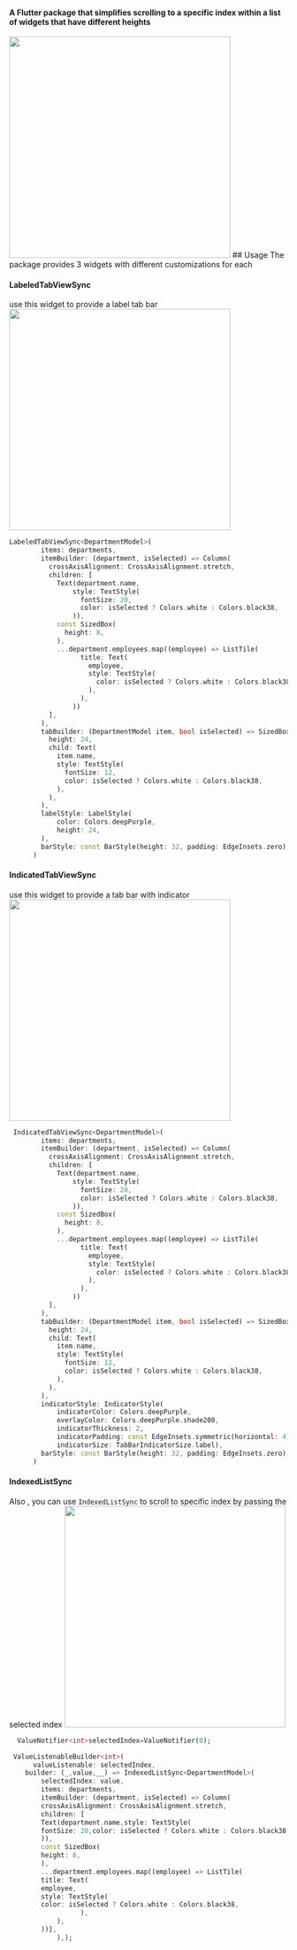 #### A Flutter package that simplifies scrolling to a specific index within a list of widgets that have different heights


<img src="assets/videos/flowers.gif"   height="400">
## Usage
The package provides 3 widgets with different customizations for each 

#### LabeledTabViewSync
use this widget to provide a label tab bar
<img src="assets/videos/labeled.gif"   height="400">


```dart
LabeledTabViewSync<DepartmentModel>(
        items: departments,
        itemBuilder: (department, isSelected) => Column(
          crossAxisAlignment: CrossAxisAlignment.stretch,
          children: [
            Text(department.name,
                style: TextStyle(
                  fontSize: 20,
                  color: isSelected ? Colors.white : Colors.black38,
                )),
            const SizedBox(
              height: 8,
            ),
            ...department.employees.map((employee) => ListTile(
                  title: Text(
                    employee,
                    style: TextStyle(
                      color: isSelected ? Colors.white : Colors.black38,
                    ),
                  ),
                ))
          ],
        ),
        tabBuilder: (DepartmentModel item, bool isSelected) => SizedBox(
          height: 24,
          child: Text(
            item.name,
            style: TextStyle(
              fontSize: 12,
              color: isSelected ? Colors.white : Colors.black38,
            ),
          ),
        ),
        labelStyle: LabelStyle(
            color: Colors.deepPurple,
            height: 24,
        ),
        barStyle: const BarStyle(height: 32, padding: EdgeInsets.zero),
      )
```

#### IndicatedTabViewSync
use this widget to provide a  tab bar with indicator
<img src="assets/videos/indicated.gif"   height="400">

```dart
 IndicatedTabViewSync<DepartmentModel>(
        items: departments,
        itemBuilder: (department, isSelected) => Column(
          crossAxisAlignment: CrossAxisAlignment.stretch,
          children: [
            Text(department.name,
                style: TextStyle(
                  fontSize: 20,
                  color: isSelected ? Colors.white : Colors.black38,
                )),
            const SizedBox(
              height: 8,
            ),
            ...department.employees.map((employee) => ListTile(
                  title: Text(
                    employee,
                    style: TextStyle(
                      color: isSelected ? Colors.white : Colors.black38,
                    ),
                  ),
                ))
          ],
        ),
        tabBuilder: (DepartmentModel item, bool isSelected) => SizedBox(
          height: 24,
          child: Text(
            item.name,
            style: TextStyle(
              fontSize: 12,
              color: isSelected ? Colors.white : Colors.black38,
            ),
          ),
        ),
        indicatorStyle: IndicatorStyle(
            indicatorColor: Colors.deepPurple,
            overlayColor: Colors.deepPurple.shade200,
            indicatorThickness: 2,
            indicatorPadding: const EdgeInsets.symmetric(horizontal: 4),
            indicatorSize: TabBarIndicatorSize.label),
        barStyle: const BarStyle(height: 32, padding: EdgeInsets.zero),
      )
```

#### IndexedListSync
Also , you can use ```IndexedListSync``` to scroll to specific index by passing the selected index
<img src="assets/videos/indexed_list.gif"   height="400">
```dart
  ValueNotifier<int>selectedIndex=ValueNotifier(0);

 ValueListenableBuilder<int>(
      valueListenable: selectedIndex,
    builder: (_,value,__) => IndexedListSync<DepartmentModel>(
        selectedIndex: value,
        items: departments,
        itemBuilder: (department, isSelected) => Column(
        crossAxisAlignment: CrossAxisAlignment.stretch,
        children: [
        Text(department.name,style: TextStyle(
        fontSize: 20,color: isSelected ? Colors.white : Colors.black38,
        )),
        const SizedBox(
        height: 8,
        ),
        ...department.employees.map((employee) => ListTile(
        title: Text(
        employee,
        style: TextStyle(
        color: isSelected ? Colors.white : Colors.black38,
                  ),
            ),
        ))],
            ),);
```



